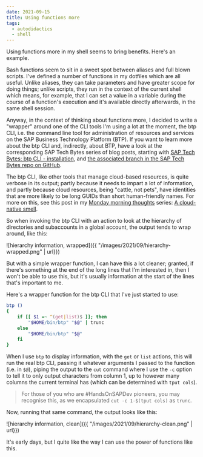 ```yaml
---
date: 2021-09-15
title: Using functions more
tags:
  - autodidactics
  - shell
---
```

Using functions more in my shell seems to bring benefits. Here's an example.
<!--excerpt-->

Bash functions seem to sit in a sweet spot between aliases and full blown scripts. I've defined a number of functions in my dotfiles which are all useful. Unlike aliases, they can take parameters and have greater scope for doing things; unlike scripts, they run in the context of the current shell which means, for example, that I can set a value in a variable during the course of a function's execution and it's available directly afterwards, in the same shell session.

Anyway, in the context of thinking about functions more, I decided to write a "wrapper" around one of the CLI tools I'm using a lot at the moment, the btp CLI, i.e. the command line tool for administration of resources and services on the SAP Business Technology Platform (BTP). If you want to learn more about the btp CLI and, indirectly, about BTP, have a look at the corresponding SAP Tech Bytes series of blog posts, starting with [SAP Tech Bytes: btp CLI - installation](https://blogs.sap.com/2021/09/01/sap-tech-bytes-btp-cli-installation/), and [the associated branch in the SAP Tech Bytes repo on GitHub](https://github.com/SAP-samples/sap-tech-bytes/tree/2021-09-01-btp-cli).

The btp CLI, like other tools that manage cloud-based resources, is quite verbose in its output; partly because it needs to impart a lot of information, and partly because cloud resources, being "cattle, not pets", have identities that are more likely to be long GUIDs than short human-friendly names. For more on this, see this post in my [Monday morning thoughts](https://blogs.sap.com/tag/mondaymorningthoughts/) series: [A cloud-native smell](https://blogs.sap.com/2018/04/09/monday-morning-thoughts-a-cloud-native-smell/).

So when invoking the btp CLI with an action to look at the hierarchy of directories and subaccounts in a global account, the output tends to wrap around, like this:

![hierarchy information, wrapped]({{ "/images/2021/09/hierarchy-wrapped.png" | url}})

But with a simple wrapper function, I can have this a lot cleaner; granted, if there's something at the end of the long lines that I'm interested in, then I won't be able to use this, but it's usually information at the start of the lines that's important to me.

Here's a wrapper function for the btp CLI that I've just started to use:

```bash
btp ()
{
    if [[ $1 =~ ^(get|list)$ ]]; then
        "$HOME/bin/btp" "$@" | trunc
    else
        "$HOME/bin/btp" "$@"
    fi
}
```

When I use `btp` to display information, with the `get` or `list` actions, this will run the real btp CLI, passing it whatever arguments I passed to the function (i.e. in `$@`), piping the output to the `cut` command where I use the `-c` option to tell it to only output characters from column 1, up to however many columns the current terminal has (which can be determined with `tput cols`).

> For those of you who are #HandsOnSAPDev pioneers, you may recognise this, as we encapsulated `cut -c 1-$(tput cols)` as `trunc`.

Now, running that same command, the output looks like this:

![hierarchy information, clean]({{ "/images/2021/09/hierarchy-clean.png" | url}})

It's early days, but I quite like the way I can use the power of functions like this.
